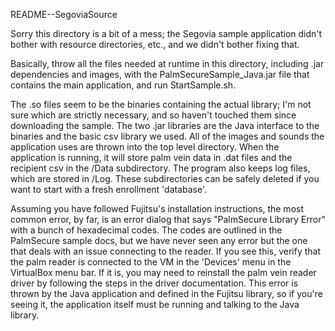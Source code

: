 README--SegoviaSource

Sorry this directory is a bit of a mess; the Segovia sample application didn't
bother with resource directories, etc., and we didn't bother fixing that.

Basically, throw all the files needed at runtime in this directory, including
.jar dependencies and images, with the PalmSecureSample_Java.jar file that
contains the main application, and run StartSample.sh.

The .so files seem to be the binaries containing the actual library; I'm not
sure which are strictly necessary, and so haven't touched them since downloading
the sample.  The two .jar libraries are the Java interface to the binaries and
the basic csv library we used.  All of the images and sounds the application
uses are thrown into the top level directory.  When the application is running,
it will store palm vein data in .dat files and the recipient csv in the /Data
subdirectory.  The program also keeps log files, which are stored in /Log.
These subdirectories can be safely deleted if you want to start with a fresh
enrollment 'database'.

Assuming you have followed Fujitsu's installation instructions, the most common
error, by far, is an error dialog that says "PalmSecure Library Error" with
a bunch of hexadecimal codes.  The codes are outlined in the PalmSecure sample
docs, but we have never seen any error but the one that deals with an issue
connecting to the reader.  If you see this, verify that the palm reader is
connected to the VM in the 'Devices' menu in the VirtualBox menu bar.  If it is,
you may need to reinstall the palm vein reader driver by following the steps
in the driver documentation.  This error is thrown by the Java application and
defined in the Fujitsu library, so if you're seeing it, the application itself
must be running and talking to the Java library.
